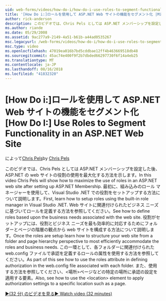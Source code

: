 ```yaml
---
uid: web-forms/videos/how-do-i/how-do-i-use-roles-to-segment-functionality-in-an-aspnet-web-site
title: '[How Do i:]ロールを使用して ASP.NET Web サイトの機能をセグメント化 |Microsoft Docs'
author: rick-anderson
description: このビデオでは、Chris Pels としては ASP.NET メンバーシップを設定した後、ASP.NET の web サイトの役割の使用を最大化する方法を示します。 まず、rol をセットアップする方法を学習します.
ms.author: riande
ms.date: 05/29/2008
ms.assetid: 9ac277a9-2149-4a51-b61b-a44ad0535267
msc.legacyurl: /web-forms/videos/how-do-i/how-do-i-use-roles-to-segment-functionality-in-an-aspnet-web-site
msc.type: video
ms.openlocfilehash: 47019ea016b7bd5cddbae12ff4b463669518db48
ms.sourcegitcommit: 45ac74e400f9f2b7dbded66297730f6f14a4eb25
ms.translationtype: MT
ms.contentlocale: ja-JP
ms.lasthandoff: 08/16/2018
ms.locfileid: "41832320"
---
```

<a name="how-do-i-use-roles-to-segment-functionality-in-an-aspnet-web-site"></a><span data-ttu-id="193f2-104">[How Do i:]ロールを使用して ASP.NET Web サイトの機能をセグメント化</span><span class="sxs-lookup"><span data-stu-id="193f2-104">[How Do I:] Use Roles to Segment Functionality in an ASP.NET Web Site</span></span>
====================
<span data-ttu-id="193f2-105">によって[Chris Pels](https://twitter.com/chrispels)</span><span class="sxs-lookup"><span data-stu-id="193f2-105">by [Chris Pels](https://twitter.com/chrispels)</span></span>

<span data-ttu-id="193f2-106">このビデオでは、Chris Pels としては ASP.NET メンバーシップを設定した後、ASP.NET の web サイトの役割の使用を最大化する方法を示します。</span><span class="sxs-lookup"><span data-stu-id="193f2-106">In this video Chris Pels will show how to maximize the use of roles in an ASP.NET web site after setting up ASP.NET Membership.</span></span> <span data-ttu-id="193f2-107">最初に、組み込みのロール マネージャーを使用して、Visual Studio .NET での役割をセットアップする方法について説明します。</span><span class="sxs-lookup"><span data-stu-id="193f2-107">First, learn how to setup roles using the built-in role manager in Visual Studio .NET.</span></span> <span data-ttu-id="193f2-108">Web サイトに関連付けられたビジネス ニーズに基づいてロールを定義する方法を参照してください。</span><span class="sxs-lookup"><span data-stu-id="193f2-108">See how to define roles based upon the business needs associated with the web site.</span></span> <span data-ttu-id="193f2-109">役割がセットアップには、役割とビジネス ニーズを最も効率的に対応するためにフォルダーとページの階層の観点から web サイトを構成する方法について説明します。</span><span class="sxs-lookup"><span data-stu-id="193f2-109">Once the roles are setup learn how to structure your web site from a folder and page hierarchy perspective to most efficiently accommodate the roles and business needs.</span></span> <span data-ttu-id="193f2-110">この一環として、各フォルダーに関連付けられた web.config ファイルで承認を定義するロールの属性を使用する方法を参照してください。</span><span class="sxs-lookup"><span data-stu-id="193f2-110">As part of this see how to use the roles attribute in defining authorization in the web.config file associated with each folder.</span></span> <span data-ttu-id="193f2-111">また、使用する方法を参照してください、&lt;場所&gt;ページなどの特定の場所に承認の設定を適用する要素。</span><span class="sxs-lookup"><span data-stu-id="193f2-111">Also, see how to use the &lt;location&gt; element to apply authorization settings to a specific location such as a page.</span></span>

[<span data-ttu-id="193f2-112">&#9654;(32 分) のビデオを見る</span><span class="sxs-lookup"><span data-stu-id="193f2-112">&#9654; Watch video (32 minutes)</span></span>](https://channel9.msdn.com/Blogs/ASP-NET-Site-Videos/how-do-i-use-roles-to-segment-functionality-in-an-aspnet-web-site)
